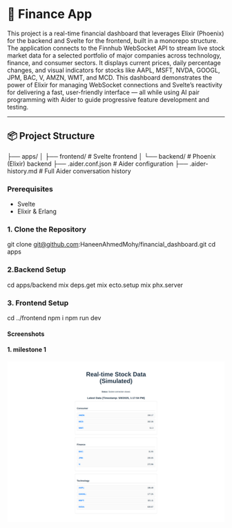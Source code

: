 # 💸 Finance App

This project is a real-time financial dashboard that leverages Elixir (Phoenix) for the backend and Svelte for the frontend, built in a monorepo structure. The application connects to the Finnhub WebSocket API to stream live stock market data for a selected portfolio of major companies across technology, finance, and consumer sectors. It displays current prices, daily percentage changes, and visual indicators for stocks like AAPL, MSFT, NVDA, GOOGL, JPM, BAC, V, AMZN, WMT, and MCD. This dashboard demonstrates the power of Elixir for managing WebSocket connections and Svelte’s reactivity for delivering a fast, user-friendly interface — all while using AI pair programming with Aider to guide progressive feature development and testing.

---

## 📦 Project Structure
├── apps/
│ ├── frontend/ # Svelte frontend
│ └── backend/ # Phoenix (Elixir) backend
├── .aider.conf.json # Aider configuration
├── .aider-history.md # Full Aider conversation history

### Prerequisites

- Svelte
- Elixir & Erlang

### 1. Clone the Repository

git clone git@github.com:HaneenAhmedMohy/financial_dashboard.git
cd apps

### 2.Backend Setup

cd apps/backend
mix deps.get
mix ecto.setup
mix phx.server

### 3. Frontend Setup
cd ../frontend
npm i
npm run dev


#### Screenshots

#### 1. milestone 1
![Alt Text](https://github.com/HaneenAhmedMohy/financial_dashboard/blob/main/apps/screenshots/milestone_1.png)

